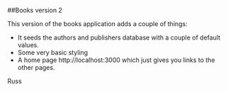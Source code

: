 ##Books version 2

This version of the books application adds a couple of things:
 * It seeds the authors and publishers database with a couple of default values.
 * Some very basic styling
 * A home page http://localhost:3000 which just gives you links to the other pages.

Russ



